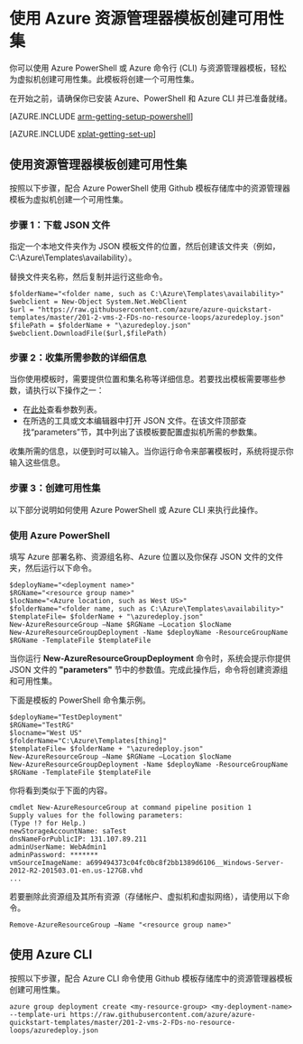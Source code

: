 <properties
	pageTitle="使用 Azure 资源管理器模板创建可用性集"
	description="介绍如何使用可用性集模板，并提供了模板语法"
	services="virtual-machines"
	documentationCenter=""
	authors="KBDAzure"
	manager="timlt"
	editor=""/>

<tags ms.service="virtual-machines"
	  ms.date="05/04/2015"
      wacn.date="08/29/2015"/>

# 使用 Azure 资源管理器模板创建可用性集

你可以使用 Azure PowerShell 或 Azure 命令行 (CLI) 与资源管理器模板，轻松为虚拟机创建可用性集。此模板将创建一个可用性集。

在开始之前，请确保你已安装 Azure、PowerShell 和 Azure CLI 并已准备就绪。

[AZURE.INCLUDE [arm-getting-setup-powershell](../includes/arm-getting-setup-powershell.md)]

[AZURE.INCLUDE [xplat-getting-set-up](../includes/xplat-getting-set-up.md)]


## 使用资源管理器模板创建可用性集

按照以下步骤，配合 Azure PowerShell 使用 Github 模板存储库中的资源管理器模板为虚拟机创建一个可用性集。

### 步骤 1：下载 JSON 文件

指定一个本地文件夹作为 JSON 模板文件的位置，然后创建该文件夹（例如，C:\Azure\Templates\availability）。

替换文件夹名称，然后复制并运行这些命令。

	$folderName="<folder name, such as C:\Azure\Templates\availability>"
	$webclient = New-Object System.Net.WebClient
	$url = "https://raw.githubusercontent.com/azure/azure-quickstart-templates/master/201-2-vms-2-FDs-no-resource-loops/azuredeploy.json"
	$filePath = $folderName + "\azuredeploy.json"
	$webclient.DownloadFile($url,$filePath)

### 步骤 2：收集所需参数的详细信息

当你使用模板时，需要提供位置和集名称等详细信息。若要找出模板需要哪些参数，请执行以下操作之一：

- 在[此处](http://azure.microsoft.com/zh-cn/documentation/templates/201-2-vms-2-FDs-no-resource-loops/)查看参数列表。
- 在所选的工具或文本编辑器中打开 JSON 文件。在该文件顶部查找“parameters”节，其中列出了该模板要配置虚拟机所需的参数集。

收集所需的信息，以便到时可以输入。当你运行命令来部署模板时，系统将提示你输入这些信息。

### 步骤 3：创建可用性集

以下部分说明如何使用 Azure PowerShell 或 Azure CLI 来执行此操作。

### 使用 Azure PowerShell

填写 Azure 部署名称、资源组名称、Azure 位置以及你保存 JSON 文件的文件夹，然后运行以下命令。

	$deployName="<deployment name>"
	$RGName="<resource group name>"
	$locName="<Azure location, such as West US>"
	$folderName="<folder name, such as C:\Azure\Templates\availability>"
	$templateFile= $folderName + "\azuredeploy.json"
	New-AzureResourceGroup –Name $RGName –Location $locName
	New-AzureResourceGroupDeployment -Name $deployName -ResourceGroupName $RGName -TemplateFile $templateFile

当你运行 **New-AzureResourceGroupDeployment** 命令时，系统会提示你提供 JSON 文件的 **"parameters"** 节中的参数值。完成此操作后，命令将创建资源组和可用性集。

下面是模板的 PowerShell 命令集示例。

	$deployName="TestDeployment"
	$RGName="TestRG"
	$locname="West US"
	$folderName="C:\Azure\Templates[thing]"
	$templateFile= $folderName + "\azuredeploy.json"
	New-AzureResourceGroup –Name $RGName –Location $locName
	New-AzureResourceGroupDeployment -Name $deployName -ResourceGroupName $RGName -TemplateFile $templateFile

你将看到类似于下面的内容。

	cmdlet New-AzureResourceGroup at command pipeline position 1
	Supply values for the following parameters:
	(Type !? for Help.)
	newStorageAccountName: saTest
	dnsNameForPublicIP: 131.107.89.211
	adminUserName: WebAdmin1
	adminPassword: *******
	vmSourceImageName: a699494373c04fc0bc8f2bb1389d6106__Windows-Server-2012-R2-201503.01-en.us-127GB.vhd
	...

若要删除此资源组及其所有资源（存储帐户、虚拟机和虚拟网络），请使用以下命令。

	Remove-AzureResourceGroup –Name "<resource group name>"


## 使用 Azure CLI

按照以下步骤，配合 Azure CLI 命令使用 Github 模板存储库中的资源管理器模板创建可用性集。

	azure group deployment create <my-resource-group> <my-deployment-name> --template-uri https://raw.githubusercontent.com/azure/azure-quickstart-templates/master/201-2-vms-2-FDs-no-resource-loops/azuredeploy.json

<!---HONumber=67-->